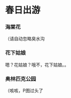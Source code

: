 # 春日出游

### 海棠花

（请自动忽略臭水沟
<ImgPlayer :imgs="[
    'https://0.z.wiki/images/20220411/11fd0953186043fda7bf577c04f7dd8c.png?x-oss-process=style/z.wiki',
    'https://1.z.wiki/images/20220411/b66313a265664a38a2426e043dcb2bc3.png?x-oss-process=style/z.wiki',
    'https://2.z.wiki/images/20220411/233721b11c8a438da4567f2583372eb5.png?x-oss-process=style/z.wiki',
    'https://3.z.wiki/images/20220411/0f3bec81bb1a4ee68bef186589fc8472.png?x-oss-process=style/z.wiki'
]" />



### 花下姑娘

嗯？花姑娘？哦不，花下姑娘。。
<ImgPlayer :imgs="[
'https://4.z.wiki/images/20220411/607e03f3ea6748409a8d771d431a1dac.png?x-oss-process=style/z.wiki',
'https://0.z.wiki/images/20220411/d93844443d894dcea6cd32a498a8119a.png?x-oss-process=style/z.wiki',
'https://1.z.wiki/images/20220411/4980dc03b93445838763eda01b713f0b.png?x-oss-process=style/z.wiki',
'https://2.z.wiki/images/20220411/5b30c7640473434f839a939fba242282.png?x-oss-process=style/z.wiki',
'https://3.z.wiki/images/20220411/8e8f808e1ecb48ddbf6727ae6ad596be.png?x-oss-process=style/z.wiki',
'https://4.z.wiki/images/20220411/6b8b9be7595b4cc3ad05bf4ae977b8ae.png?x-oss-process=style/z.wiki',
]" />



### 奥林匹克公园

（咳咳，P图过头了
<ImgPlayer :imgs="[
'https://0.z.wiki/images/20220411/8339350e2ed944599b1033608d0c112c.png?x-oss-process=style/z.wiki',
'https://1.z.wiki/images/20220411/a0e676d11d32479db51fbb286727226c.png?x-oss-process=style/z.wiki',
'https://2.z.wiki/images/20220411/63d01ba7c54342c4b91e0d48ae81ec0a.png?x-oss-process=style/z.wiki',
'https://3.z.wiki/images/20220411/a5f217fab28b4837a488a12d32f426cb.png?x-oss-process=style/z.wiki',
]" />


